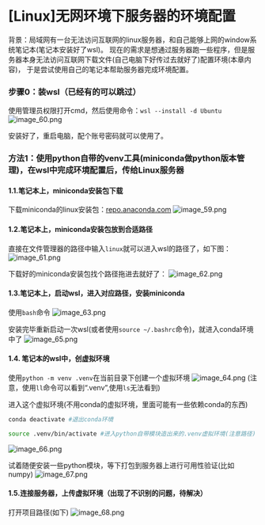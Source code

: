 # [Linux]无网环境下服务器的环境配置

背景：局域网有一台无法访问互联网的linux服务器，和自己能够上网的window系统笔记本(笔记本安装好了wsl)。
现在的需求是想通过服务器跑一些程序，但是服务器本身无法访问互联网下载文件(自己电脑下好传过去就好了)配置环境(本章内容)，
于是尝试使用自己的笔记本帮助服务器完成环境配置。

###  步骤0：装wsl（已经有的可以跳过）
使用管理员权限打开cmd，然后使用命令：`wsl --install -d Ubuntu`
![image_60.png](image_60.png)

安装好了，重启电脑，配个账号密码就可以使用了。

### 方法1：使用python自带的venv工具(miniconda做python版本管理)，在wsl中完成环境配置后，传给Linux服务器
#### 1.1.笔记本上，miniconda安装包下载
下载miniconda的linux安装包：[repo.anaconda.com](https://repo.anaconda.com/miniconda/)
![image_59.png](image_59.png)

#### 1.2.笔记本上，miniconda安装包放到合适路径
直接在文件管理器的路径中输入`linux`就可以进入wsl的路径了，如下图：
![image_61.png](image_61.png)

下载好的miniconda安装包找个路径拖进去就好了：
![image_62.png](image_62.png)

#### 1.3.笔记本上，启动wsl，进入对应路径，安装miniconda

使用`bash`命令
![image_63.png](image_63.png)

安装完毕重新启动一次wsl(或者使用`source ~/.bashrc`命令)，就进入conda环境中了
![image_65.png](image_65.png)

#### 1.4. 笔记本的wsl中，创虚拟环境

使用`python -m venv .venv`在当前目录下创建一个虚拟环境
![image_64.png](image_64.png)
(注意，使用`ll`命令可以看到“.venv”,使用`ls`无法看到)

进入这个虚拟环境(不用conda的虚拟环境，里面可能有一些依赖conda的东西)
```bash
conda deactivate #退出conda环境

source .venv/bin/activate #进入python自带模块造出来的.venv虚拟环境(注意路径)
```
![image_66.png](image_66.png)

试着随便安装一些python模块，等下打包到服务器上进行可用性验证(比如numpy)
![image_67.png](image_67.png)

#### 1.5.连接服务器，上传虚拟环境（出现了不识别的问题，待解决）

打开项目路径(如下)
![image_68.png](image_68.png)






